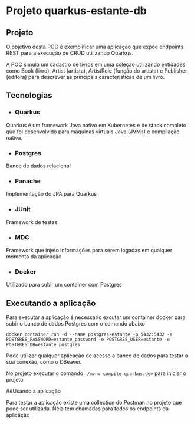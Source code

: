# Projeto quarkus-estante-db

## Projeto
O objetivo desta POC é exemplificar uma aplicação que expõe endpoints REST para a execução de CRUD utilizando Quarkus.

A POC simula um cadastro de livros em uma coleção utilizando entidades como Book (livro), Artist (artista), ArtistRole (função do artista) e Publisher (editora) para descrever as principais características de um livro. 

## Tecnologias

- ### Quarkus
Quarkus é um framework Java nativo em Kubernetes e de stack completo que foi desenvolvido para máquinas virtuais Java (JVMs) e compilação nativa.

- ### Postgres
Banco de dados relacional

- ### Panache
Implementação do JPA para Quarkus

- ### JUnit
Framework de testes

- ### MDC
Framework que injeto informações para serem logadas em qualquer momento da aplicação

- ### Docker
Utilizado para subir um container com Postgres

## Executando a aplicação

Para executar a aplicação é necessario excutar um container docker para subir o banco de dados Postgres com o comando abaixo
```shell script
docker container run -d --name postgres-estante -p 5432:5432 -e POSTGRES_PASSWORD=estante_password -e POSTGRES_USER=estante -e POSTGRES_DB=estante postgres
```
Pode utilizar qualquer aplicação de acesso a banco de dados para testar a sua conexão, como o DBeaver.

No projeto executar o comando `./mvnw compile quarkus:dev` para iniciar o projeto

##Usando a aplicação

Para testar a aplicação existe uma collection do Postman no projeto que pode ser utilizada. Nela tem chamadas para todos os endpoints da aplicãção